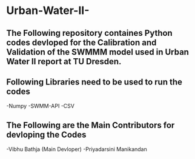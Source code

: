 # Urban-Water-II-

## The Following repository containes Python codes devloped for the Calibration and Validation of the SWMMM model used in Urban Water II report at TU Dresden. 

## Following Libraries need to be used to run the codes
-Numpy
-SWMM-API
-CSV

## The Following are the Main Contributors for devloping the Codes

-Vibhu Bathja (Main Devloper)
-Priyadarsini Manikandan 
